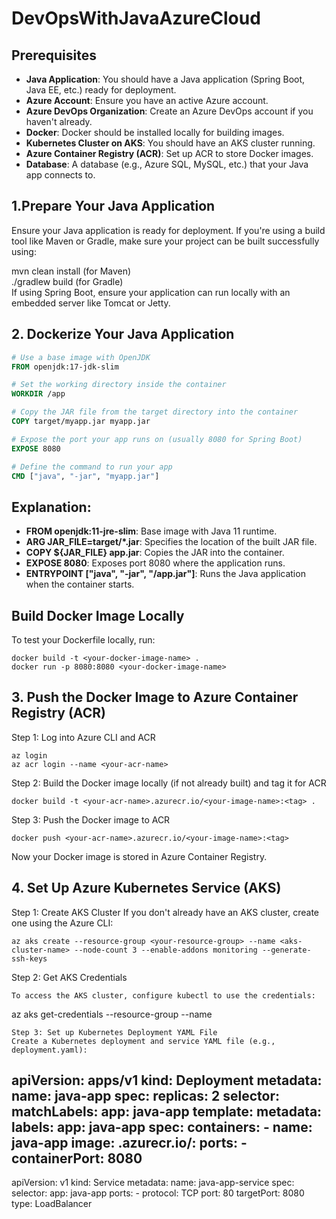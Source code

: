 # DevOpsWithJavaAzureCloud

## Prerequisites

- **Java Application**: You should have a Java application (Spring Boot, Java EE, etc.) ready for deployment.
- **Azure Account**: Ensure you have an active Azure account.
- **Azure DevOps Organization**: Create an Azure DevOps account if you haven't already.
- **Docker**: Docker should be installed locally for building images.
- **Kubernetes Cluster on AKS**: You should have an AKS cluster running.
- **Azure Container Registry (ACR)**: Set up ACR to store Docker images.
- **Database**: A database (e.g., Azure SQL, MySQL, etc.) that your Java app connects to.

## 1.Prepare Your Java Application
Ensure your Java application is ready for deployment. If you're using a build tool like Maven or Gradle, make sure your project can be built successfully using:

 mvn clean install (for Maven)<br>
 ./gradlew build (for Gradle)<br>
 If using Spring Boot, ensure your application can run locally with an embedded server like Tomcat or Jetty.

## 2. Dockerize Your Java Application


```dockerfile
# Use a base image with OpenJDK
FROM openjdk:17-jdk-slim

# Set the working directory inside the container
WORKDIR /app

# Copy the JAR file from the target directory into the container
COPY target/myapp.jar myapp.jar

# Expose the port your app runs on (usually 8080 for Spring Boot)
EXPOSE 8080

# Define the command to run your app
CMD ["java", "-jar", "myapp.jar"]
```

## Explanation:
- **FROM openjdk:11-jre-slim**: Base image with Java 11 runtime.
- **ARG JAR_FILE=target/*.jar**: Specifies the location of the built JAR file.
- **COPY ${JAR_FILE} app.jar**: Copies the JAR into the container.
- **EXPOSE 8080**: Exposes port 8080 where the application runs.
- **ENTRYPOINT ["java", "-jar", "/app.jar"]**: Runs the Java application when the container starts.

## Build Docker Image Locally
To test your Dockerfile locally, run:
   
  ```
docker build -t <your-docker-image-name> .
 docker run -p 8080:8080 <your-docker-image-name>
```
## 3. Push the Docker Image to Azure Container Registry (ACR)
Step 1: Log into Azure CLI and ACR
```
az login
az acr login --name <your-acr-name>
```
Step 2: Build the Docker image locally (if not already built) and tag it for ACR
```
docker build -t <your-acr-name>.azurecr.io/<your-image-name>:<tag> .
```
Step 3: Push the Docker image to ACR
```
docker push <your-acr-name>.azurecr.io/<your-image-name>:<tag>
```
Now your Docker image is stored in Azure Container Registry.

## 4. Set Up Azure Kubernetes Service (AKS)
Step 1: Create AKS Cluster
If you don't already have an AKS cluster, create one using the Azure CLI:
```
az aks create --resource-group <your-resource-group> --name <aks-cluster-name> --node-count 3 --enable-addons monitoring --generate-ssh-keys
```
Step 2: Get AKS Credentials
```
To access the AKS cluster, configure kubectl to use the credentials:
```
az aks get-credentials --resource-group <your-resource-group> --name <aks-cluster-name>
```
Step 3: Set up Kubernetes Deployment YAML File
Create a Kubernetes deployment and service YAML file (e.g., deployment.yaml):
```
apiVersion: apps/v1
kind: Deployment
metadata:
  name: java-app
spec:
  replicas: 2
  selector:
    matchLabels:
      app: java-app
  template:
    metadata:
      labels:
        app: java-app
    spec:
      containers:
        - name: java-app
          image: <your-acr-name>.azurecr.io/<your-image-name>:<tag>
          ports:
            - containerPort: 8080
---
apiVersion: v1
kind: Service
metadata:
  name: java-app-service
spec:
  selector:
    app: java-app
  ports:
    - protocol: TCP
      port: 80
      targetPort: 8080
  type: LoadBalancer
```
